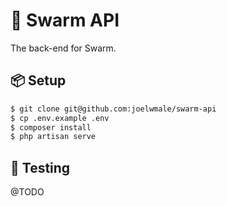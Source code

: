 # 🚀 Swarm API

The back-end for Swarm.

## 📦 Setup

```bash
$ git clone git@github.com:joelwmale/swarm-api
$ cp .env.example .env
$ composer install
$ php artisan serve
```

## 🔑 Testing

@TODO
